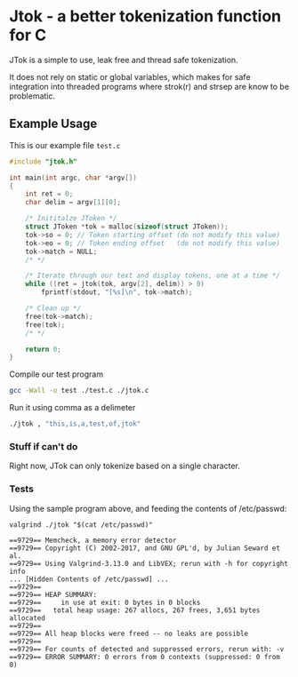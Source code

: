 # Jtok - a better tokenization function for C

JTok is a simple to use, leak free and thread safe tokenization.

It does not rely on static or global variables, which makes for safe integration into threaded programs where strok(r) and strsep are know to be problematic. 

## Example Usage
This is our example file `test.c`
```c
#include "jtok.h"

int main(int argc, char *argv[])
{
    int ret = 0;
    char delim = argv[1][0];

    /* Inititalze JToken */
    struct JToken *tok = malloc(sizeof(struct JToken));
    tok->so = 0; // Token starting offset (do not modify this value) 
    tok->eo = 0; // Token ending offset   (do not modify this value)
    tok->match = NULL;
    /* */

    /* Iterate through our text and display tokens, one at a time */
    while ((ret = jtok(tok, argv[2], delim)) > 0)
        fprintf(stdout, "[%s]\n", tok->match);

    /* Clean up */
    free(tok->match);
    free(tok);
    /* */

    return 0;
}
```

Compile our test program
```sh
gcc -Wall -o test ./test.c ./jtok.c 
```

Run it using comma as a delimeter
```sh
./jtok , "this,is,a,test,of,jtok" 
```

### Stuff if can't do

Right now, JTok can only tokenize based on a single character.

### Tests
Using the sample program above, and feeding the contents of /etc/passwd:

`valgrind ./jtok "$(cat /etc/passwd)"`
```
==9729== Memcheck, a memory error detector
==9729== Copyright (C) 2002-2017, and GNU GPL'd, by Julian Seward et al.
==9729== Using Valgrind-3.13.0 and LibVEX; rerun with -h for copyright info
... [Hidden Contents of /etc/passwd] ...
==9729== 
==9729== HEAP SUMMARY:
==9729==     in use at exit: 0 bytes in 0 blocks
==9729==   total heap usage: 267 allocs, 267 frees, 3,651 bytes allocated
==9729== 
==9729== All heap blocks were freed -- no leaks are possible
==9729== 
==9729== For counts of detected and suppressed errors, rerun with: -v
==9729== ERROR SUMMARY: 0 errors from 0 contexts (suppressed: 0 from 0)
```
